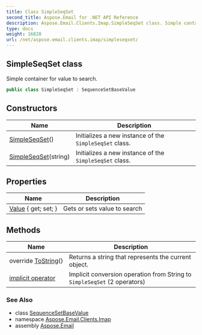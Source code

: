 ```yaml
---
title: Class SimpleSeqSet
second_title: Aspose.Email for .NET API Reference
description: Aspose.Email.Clients.Imap.SimpleSeqSet class. Simple container for value to search
type: docs
weight: 16820
url: /net/aspose.email.clients.imap/simpleseqset/
---
```

## SimpleSeqSet class

Simple container for value to search.

```csharp
public class SimpleSeqSet : SequenceSetBaseValue
```

## Constructors

| Name | Description |
| --- | --- |
| [SimpleSeqSet](simpleseqset/#constructor)() | Initializes a new instance of the `SimpleSeqSet` class. |
| [SimpleSeqSet](simpleseqset/#constructor_1)(string) | Initializes a new instance of the `SimpleSeqSet` class. |

## Properties

| Name | Description |
| --- | --- |
| [Value](../../aspose.email.clients.imap/simpleseqset/value/) { get; set; } | Gets or sets value to search |

## Methods

| Name | Description |
| --- | --- |
| override [ToString](../../aspose.email.clients.imap/simpleseqset/tostring/)() | Returns a string that represents the current object. |
| [implicit operator](../../aspose.email.clients.imap/simpleseqset/op_implicit/#op_implicit) | Implicit conversion operation from String to `SimpleSeqSet` (2 operators) |

### See Also

* class [SequenceSetBaseValue](../sequencesetbasevalue/)
* namespace [Aspose.Email.Clients.Imap](../../aspose.email.clients.imap/)
* assembly [Aspose.Email](../../)


